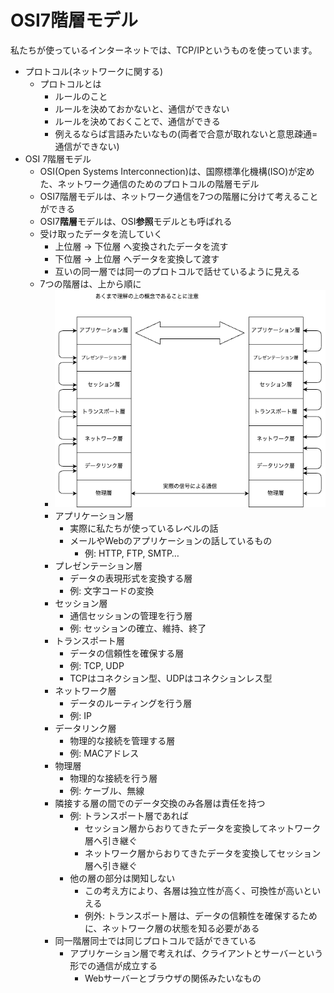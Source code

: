 # OSI7階層モデル

私たちが使っているインターネットでは、TCP/IPというものを使っています。

* プロトコル(ネットワークに関する)
    * プロトコルとは
        * ルールのこと
        * ルールを決めておかないと、通信ができない
        * ルールを決めておくことで、通信ができる
        * 例えるならば言語みたいなもの(両者で合意が取れないと意思疎通=通信ができない)
* OSI 7階層モデル
    * OSI(Open Systems Interconnection)は、国際標準化機構(ISO)が定めた、ネットワーク通信のためのプロトコルの階層モデル
    * OSI7階層モデルは、ネットワーク通信を7つの階層に分けて考えることができる
    * OSI7**階層**モデルは、OSI**参照**モデルとも呼ばれる
    * 受け取ったデータを流していく
        * 上位層 → 下位層 へ変換されたデータを流す
        * 下位層 → 上位層 へデータを変換して渡す
        * 互いの同一層では同一のプロトコルで話せているように見える
    * 7つの階層は、上から順に
        * ![階層図](images/osimodel.drawio.png)
        * アプリケーション層
            * 実際に私たちが使っているレベルの話
            * メールやWebのアプリケーションの話しているもの
                * 例: HTTP, FTP, SMTP…
        * プレゼンテーション層
            * データの表現形式を変換する層
            * 例: 文字コードの変換
        * セッション層
            * 通信セッションの管理を行う層
            * 例: セッションの確立、維持、終了
        * トランスポート層
            * データの信頼性を確保する層
            * 例: TCP, UDP
            * TCPはコネクション型、UDPはコネクションレス型
        * ネットワーク層
            * データのルーティングを行う層
            * 例: IP
        * データリンク層
            * 物理的な接続を管理する層
            * 例: MACアドレス
        * 物理層
            * 物理的な接続を行う層
            * 例: ケーブル、無線
        * 隣接する層の間でのデータ交換のみ各層は責任を持つ
            * 例: トランスポート層であれば
                * セッション層からおりてきたデータを変換してネットワーク層へ引き継ぐ
                * ネットワーク層からおりてきたデータを変換してセッション層へ引き継ぐ
            * 他の層の部分は関知しない
                * この考え方により、各層は独立性が高く、可換性が高いといえる
                * 例外: トランスポート層は、データの信頼性を確保するために、ネットワーク層の状態を知る必要がある
        * 同一階層同士では同じプロトコルで話ができている
            * アプリケーション層で考えれば、クライアントとサーバーという形での通信が成立する
                * Webサーバーとブラウザの関係みたいなもの
    